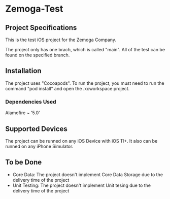 # Zemoga-Test

## Project Specifications

This is the test iOS project for the Zemoga Company.

The project only has one brach, which is called "main". All of the test can be found on the specified branch.

## Installation
The project uses "Cocoapods". To run the project, you must need to run the command "pod install" and open the .xcworkspace project.

### Dependencies Used
Alamofire ~ '5.0'

## Supported Devices
The project can be runned on any iOS Device with iOS 11+. It also can be runned on any iPhone Simulator.

## To be Done
+ Core Data: The project doesn't implement Core Data Storage due to the delivery time of the project
+ Unit Testing: The project doesn't implement Unit tesing due to the delivery time of the project
